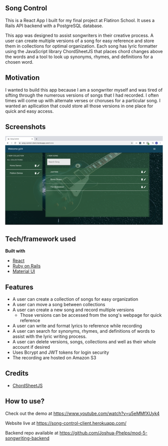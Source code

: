 ## Song Control 
This is a React App I built for my final project at Flatiron School. It uses a Rails API backend with a PostgreSQL database. 

This app was designed to assist songwriters in their creative process. A user can create multiple versions of a song for easy reference and store them in collections for optimal organization. Each song has lyric formatter using the JavaScript library ChordSheetJS that places chord changes above the words and a tool to look up synonyms, rhymes, and definitions for a chosen word. 

## Motivation
I wanted to build this app because I am a songwriter myself and was tired of sifting through the numerous versions of songs that I had recorded. I often times will come up with alternate verses or choruses for a particular song. I wanted an apllication that could store all those versions in one place for quick and easy access. 

## Screenshots
![ScreenShot1](./src/images/ScreenShot1.png?raw=true "Screen Shot 1")

## Tech/framework used

<b>Built with</b>
- [React](https://reactjs.org/)
- [Ruby on Rails](https://rubyonrails.org/)
- [Material UI](https://material-ui.com/)


## Features
- A user can create a collection of songs for easy organization 
- A user can move a song between collections
- A user can create a new song and record multiple versions 
  - Those versions can be accessed from the song's webpage for quick reference
- A user can write and format lyrics to reference while recording
- A user can search for synonyms, rhymes, and definitions of words to assist with the lyric writing process. 
- A user can delete versions, songs, collections and well as their whole account if desired
- Uses Bcrypt and JWT tokens for login security 
- The recording are hosted on Amazon S3


## Credits
 - [ChordSheetJS](https://github.com/martijnversluis/ChordSheetJS)

## How to use?
Check out the demo at https://www.youtube.com/watch?v=u5eMMfXUyk4

Website live at https://song-control-client.herokuapp.com/ 

Backend repo available at https://github.com/Joshua-Phelps/mod-5-songwriting-backend 



